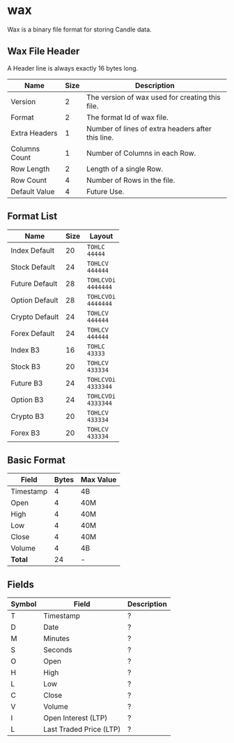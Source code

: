 
# wax

Wax is a binary file format for storing Candle data.



## Wax File Header
A Header line is always exactly 16 bytes long.

| Name | Size | Description |
| ---- | ---- | ---- |
| Version | 2 | The version of wax used for creating this file. |
| Format | 2 | The format Id of wax file. |
| Extra Headers | 1 | Number of lines of extra headers after this line. |
| Columns Count | 1 | Number of Columns in each Row. |
| Row Length | 2 | Length of a single Row. |
| Row Count | 4 | Number of Rows in the file. |
| Default Value | 4 | Future Use. |



## Format List

| Name | Size | Layout |
| ---- | ---- | ---- |
| Index Default  | 20 | `TOHLC`<br>`44444`      |
| Stock Default  | 24 | `TOHLCV`<br>`444444`    |
| Future Default | 28 | `TOHLCVOi`<br>`4444444` |
| Option Default | 28 | `TOHLCVOi`<br>`4444444` |
| Crypto Default | 24 | `TOHLCV`<br>`444444`    |
| Forex Default  | 24 | `TOHLCV`<br>`444444`    |
| Index B3       | 16 | `TOHLC`<br>`43333`      |
| Stock B3       | 20 | `TOHLCV`<br>`433334`    |
| Future B3      | 24 | `TOHLCVOi`<br>`4333344` |
| Option B3      | 24 | `TOHLCVOi`<br>`4333344` |
| Crypto B3      | 20 | `TOHLCV`<br>`433334`    |
| Forex B3       | 20 | `TOHLCV`<br>`433334`    |



## Basic Format

| Field | Bytes | Max Value |
| ----- | ----- | --------- |
| Timestamp | 4 | 4B |
| Open   | 4 | 40M |
| High   | 4 | 40M |
| Low    | 4 | 40M |
| Close  | 4 | 40M |
| Volume | 4 | 4B |
| **Total** | 24 | - |



## Fields

| Symbol | Field | Description |
| ----- | ----- | ----- |
| T | Timestamp | ?|
| D | Date      | ? |
| M | Minutes   | ? |
| S | Seconds   | ? |
| O | Open      | ? |
| H | High      | ? |
| L | Low       | ? |
| C | Close     | ? |
| V | Volume    | ? |
| I | Open Interest (LTP)     | ? |
| L | Last Traded Price (LTP) | ? |


